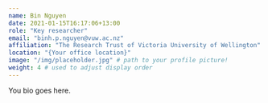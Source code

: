 ```yaml
---
name: Bin Nguyen
date: 2021-01-15T16:17:06+13:00
role: "Key researcher"
email: "binh.p.nguyen@vuw.ac.nz"
affiliation: "The Research Trust of Victoria University of Wellington"
location: "{Your office location}"
image: "/img/placeholder.jpg" # path to your profile picture!
weight: 4 # used to adjust display order
---
```


You bio goes here.
